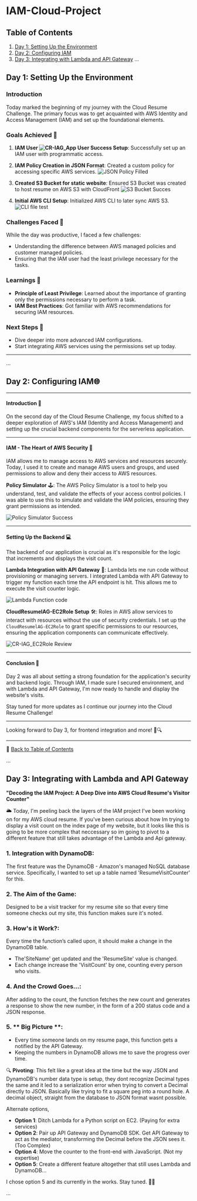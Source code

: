 # IAM-Cloud-Project
## Table of Contents

1. [Day 1: Setting Up the Environment](#day-1-setting-up-the-environment)
2. [Day 2: Configuring IAM](#day-2-configuring-iam)
3. [Day 3: Integrating with Lambda and API Gateway](#day-3-integrating-with-lambda-and-api-gateway)
...
## Day 1: Setting Up the Environment

### Introduction

Today marked the beginning of my journey with the Cloud Resume Challenge. The primary focus was to get acquainted with AWS Identity and Access Management (IAM) and set up the foundational elements.

### Goals Achieved 🎯

1. **IAM User ![CR-IAG_App User Success](https://github.com/alexmerelus/IAM-Cloud-Project/assets/138509128/7e7cb4fe-1d95-4382-b779-c8a2bf7ec72d)
Setup**: Successfully set up an IAM user with programmatic access. 
    
2. **IAM Policy Creation in JSON Format**: Created a custom policy for accessing specific AWS services.
![JSON Policy Filled](https://github.com/alexmerelus/IAM-Cloud-Project/assets/138509128/907f2056-6300-4353-a54e-813a14d619ac)


3. **Created S3 Bucket for static website**: Ensured S3 Bucket was created to host resume on AWS S3 with CloudFront
    ![S3 Bucket Succes](https://github.com/alexmerelus/IAM-Cloud-Project/assets/138509128/76f38c37-0afe-483e-8d2b-2eed3226aa62)


4. **Initial AWS CLI Setup**: Initialized AWS CLI to later sync AWS S3.
  ![CLI file test](https://github.com/alexmerelus/IAM-Cloud-Project/assets/138509128/413b1cf3-8398-4c44-a412-1add4418aed5)



### Challenges Faced 🤔

While the day was productive, I faced a few challenges:
- Understanding the difference between AWS managed policies and customer managed policies.
- Ensuring that the IAM user had the least privilege necessary for the tasks.

### Learnings 📘

- **Principle of Least Privilege**: Learned about the importance of granting only the permissions necessary to perform a task.
- **IAM Best Practices**: Got familiar with AWS recommendations for securing IAM resources.

### Next Steps 🐾

- Dive deeper into more advanced IAM configurations.
- Start integrating AWS services using the permissions set up today.

---


...

## Day 2: Configuring IAM🌐

---

#### **Introduction** 📜

On the second day of the Cloud Resume Challenge, my focus shifted to a deeper exploration of AWS's IAM (Identity and Access Management) and setting up the crucial backend components for the serverless application.

---

#### **IAM - The Heart of AWS Security** 🔐

IAM allows me to manage access to AWS services and resources securely. Today, I used it to create and manage AWS users and groups, and used permissions to allow and deny their access to AWS resources.

**Policy Simulator** 🕹️:
The AWS Policy Simulator is a tool to help you understand, test, and validate the effects of your access control policies. I was able to use this to simulate and validate the IAM policies, ensuring they grant permissions as intended.

![Policy Simulator Success](https://github.com/alexmerelus/IAM-Cloud-Project/assets/138509128/fdda4262-2f44-41d5-bd7d-65f56e6ddd2f)


---

#### **Setting Up the Backend** 💻

The backend of our application is crucial as it's responsible for the logic that increments and displays the visit count.

**Lambda Integration with API Gateway** 🚪:
Lambda lets me run code without provisioning or managing servers. I integrated Lambda with API Gateway to trigger my function each time the API endpoint is hit. This allows me to execute the visit counter logic.

![Lambda Function code](https://github.com/alexmerelus/IAM-Cloud-Project/assets/138509128/6f8f6e94-ad01-4e9e-868d-31992a7a76a6)


**CloudResumelAG-EC2Role Setup** 🛠️:
Roles in AWS allow services to interact with resources without the use of security credentials. I set up the `CloudResumelAG-EC2Role` to grant specific permissions to our resources, ensuring the application components can communicate effectively.

![CR-IAG_EC2Role Review ](https://github.com/alexmerelus/IAM-Cloud-Project/assets/138509128/128b39f6-b6cc-418b-b86e-cfaffe2bc480)


---

#### **Conclusion** 🌟

Day 2 was all about setting a strong foundation for the application's security and backend logic. Through IAM, I made sure I secured environment, and with Lambda and API Gateway, I'm now ready to handle and display the website's visits.

Stay tuned for more updates as I continue our journey into the Cloud Resume Challenge!

---

Looking forward to Day 3, for frontend integration and more! 🚀🔍

---

🔗 [Back to Table of Contents](#IAM-Cloud-Project)

...

## Day 3: Integrating with Lambda and API Gateway

**"Decoding the IAM Project: A Deep Dive into AWS Cloud Resume's Visitor Counter"**

🌥️ Today, I'm peeling back the layers of the IAM project I've been working on for my AWS cloud resume. If you've been curious about how Im trying to display a visit count on the index page of my website, but it looks like this is going to be more complex that neccessary so im going to pivot to a different feature that still takes advantage of the Lambda and Api gateway. 

### 1. **Integration with DynamoDB**:
The first feature was the DynamoDB - Amazon's managed NoSQL database service. Specifically, I wanted to set up a table named 'ResumeVisitCounter' for this.

### 2. **The Aim of the Game**:
Designed to be a visit tracker for my resume site so that every time someone checks out my site, this function makes sure it's noted.

### 3. **How's it Work?**:
Every time the function’s called upon, it should make a change in the DynamoDB table.
- The'SiteName' get updated and the 'ResumeSite' value is changed.
- Each change increase the 'VisitCount' by one, counting every person who visits.

### 4. **And the Crowd Goes...**:
After adding to the count, the function fetches the new count and generates a response to show the new number, in the form of a 200 status code and a JSON response.

### 5. ** Big Picture **:
- Every time someone lands on my resume page, this function gets a notified by the API Gateway.
- Keeping the numbers in DynamoDB allows me to save the progress over time.

🔍 **Pivoting**:
This felt like a great idea at the time but the way JSON and DynamoDB's number data type is setup, they dont recognize Decimal types the same and it led to a serialization error when trying to convert a Decimal directly to JSON. Basically like trying to fit a square peg into a round hole. A decimal object, straight from the database to JSON format wasnt possible.

Alternate options,

- **Option 1**: Ditch Lambda for a Python script on EC2. (Paying for extra services)
- **Option 2**: Pair up API Gateway and DynamoDB SDK. Get API Gateway to act as the mediator, transforming the Decimal before the JSON sees it. (Too Complex)
- **Option 4**: Move the counter to the front-end with JavaScript. (Not my expertise)
- **Option 5**: Create a different feature altogether that still uses Lambda and DynamoDB...

I chose option 5 and its currently in the works. Stay tuned. 👨‍💻

...
